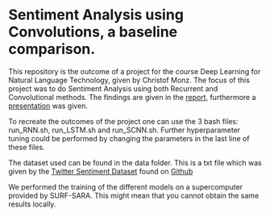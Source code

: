 # Sentiment Analysis using Convolutions, a baseline comparison.

This repository is the outcome of a project for the course Deep Learning for Natural Language Technology, given by Christof Monz.
The focus of this project was to do Sentiment Analysis using both Recurrent and Convolutional methods. The findings are given in the [report](Report.pdf), furthermore a [presentation](https://docs.google.com/presentation/d/1lNNML0f08YQIsbqO1tAwec2n03Ql-FXPKVFRHz3aCpk/edit?usp=sharing) was given.

To recreate the outcomes of the project one can use the 3 bash files: run_RNN.sh, run_LSTM.sh and run_SCNN.sh. Further hyperparameter tuning could be performed by changing the parameters in the last line of these files.

The dataset used can be found in the data folder. This is a txt file which was given by the [Twitter Sentiment Dataset](http://crowdsourcing-class.org/assignments/downloads/pak-paroubek.pdf) found on [Github](https://github.com/satwantrana/CharSCNN/blob/master/tweets_clean.txt)

We performed the training of the different models on a supercomputer provided by SURF-SARA. This might mean that you cannot obtain the same results locally.

